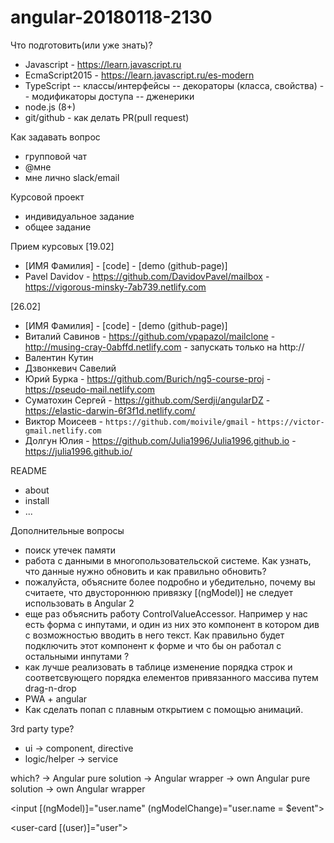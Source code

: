 # angular-20180118-2130

Что подготовить(или уже знать)?

- Javascript - https://learn.javascript.ru
- EcmaScript2015 - https://learn.javascript.ru/es-modern
- TypeScript
  -- классы/интерфейсы
  -- декораторы (класса, свойства)
  -- модификаторы доступа
  -- дженерики
- node.js (8+)
- git/github - как делать PR(pull request)

Как задавать вопрос
- групповой чат
- @мне
- мне лично slack/email

Курсовой проект
- индивидуальное задание
- общее задание

Прием курсовых
[19.02]
- [ИМЯ Фамилия] - [code] - [demo (github-page)]
- Pavel Davidov - https://github.com/DavidovPavel/mailbox - https://vigorous-minsky-7ab739.netlify.com

[26.02]
- [ИМЯ Фамилия] - [code] - [demo (github-page)]
- Виталий Савинов - https://github.com/vpapazol/mailclone - http://musing-cray-0abffd.netlify.com  - запускать только на http://
- Валентин Кутин
- Дзвонкевич Савелий
- Юрий Бурка - https://github.com/Burich/ng5-course-proj - https://pseudo-mail.netlify.com
- Суматохин Сергей - https://github.com/Serdji/angularDZ - https://elastic-darwin-6f3f1d.netlify.com/
- Виктор Моисеев - `https://github.com/moivile/gmail` - `https://victor-gmail.netlify.com`
- Долгун Юлия - https://github.com/Julia1996/Julia1996.github.io - https://julia1996.github.io/

README
- about
- install
- ...


Дополнительные вопросы
- поиск утечек памяти
- работа с данными в многопользовательской системе. Как узнать, что данные нужно обновить и как правильно обновить?
- пожалуйста, объясните более подробно и убедительно, почему вы считаете, что двустороннюю привязку [(ngModel)] не следует использовать в Angular 2
- еще раз объяснить работу ControlValueAccessor. Например у нас есть форма с инпутами, и один из них это компонент в котором див с возможностью вводить в него текст. Как правильно будет подключить этот компонент к форме и что бы он работал с остальными инпутами ?
- как лучше реализовать в таблице изменение порядка строк и соответсвующего порядка елементов привязанного массива путем drag-n-drop
- PWA + angular
- Как сделать попап с плавным открытием с помощью анимаций.



3rd party
type?
- ui           -> component, directive
- logic/helper -> service

which?
-> Angular pure solution
-> Angular wrapper
-> own Angular pure solution 
-> own Angular wrapper




<input [(ngModel)]="user.name" (ngModelChange)="user.name = $event">


<user-card [(user)]="user">
